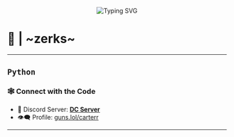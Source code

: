 <p align="center">
  <img src="https://readme-typing-svg.herokuapp.com?font=Fira+Code&size=24&duration=4000&pause=1000&color=9A00FF&center=true&vCenter=true&width=435&lines=$16+...;Injecting+...;python+scum...;Welcome+to+nyra" alt="Typing SVG" />
</p>

# 👾  | ~zerks~

---
`Python`   
---


### 🕸 Connect with the Code

- 💬 Discord Server: **[DC Server](https://discord.gg/gNnfk75KUJ)**
- 👁️‍🗨️ Profile: [guns.lol/carterr](https://guns.lol/carterr)  


---
